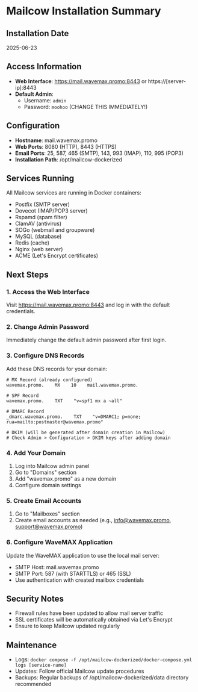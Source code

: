 # Mailcow Installation Summary

## Installation Date
2025-06-23

## Access Information
- **Web Interface**: https://mail.wavemax.promo:8443 or https://[server-ip]:8443
- **Default Admin**: 
  - Username: `admin`
  - Password: `moohoo` (CHANGE THIS IMMEDIATELY!)

## Configuration
- **Hostname**: mail.wavemax.promo
- **Web Ports**: 8080 (HTTP), 8443 (HTTPS)
- **Email Ports**: 25, 587, 465 (SMTP), 143, 993 (IMAP), 110, 995 (POP3)
- **Installation Path**: /opt/mailcow-dockerized

## Services Running
All Mailcow services are running in Docker containers:
- Postfix (SMTP server)
- Dovecot (IMAP/POP3 server)
- Rspamd (spam filter)
- ClamAV (antivirus)
- SOGo (webmail and groupware)
- MySQL (database)
- Redis (cache)
- Nginx (web server)
- ACME (Let's Encrypt certificates)

## Next Steps

### 1. Access the Web Interface
Visit https://mail.wavemax.promo:8443 and log in with the default credentials.

### 2. Change Admin Password
Immediately change the default admin password after first login.

### 3. Configure DNS Records
Add these DNS records for your domain:

```
# MX Record (already configured)
wavemax.promo.    MX    10    mail.wavemax.promo.

# SPF Record
wavemax.promo.    TXT    "v=spf1 mx a ~all"

# DMARC Record
_dmarc.wavemax.promo.    TXT    "v=DMARC1; p=none; rua=mailto:postmaster@wavemax.promo"

# DKIM (will be generated after domain creation in Mailcow)
# Check Admin > Configuration > DKIM keys after adding domain
```

### 4. Add Your Domain
1. Log into Mailcow admin panel
2. Go to "Domains" section
3. Add "wavemax.promo" as a new domain
4. Configure domain settings

### 5. Create Email Accounts
1. Go to "Mailboxes" section
2. Create email accounts as needed (e.g., info@wavemax.promo, support@wavemax.promo)

### 6. Configure WaveMAX Application
Update the WaveMAX application to use the local mail server:
- SMTP Host: mail.wavemax.promo
- SMTP Port: 587 (with STARTTLS) or 465 (SSL)
- Use authentication with created mailbox credentials

## Security Notes
- Firewall rules have been updated to allow mail server traffic
- SSL certificates will be automatically obtained via Let's Encrypt
- Ensure to keep Mailcow updated regularly

## Maintenance
- Logs: `docker compose -f /opt/mailcow-dockerized/docker-compose.yml logs [service-name]`
- Updates: Follow official Mailcow update procedures
- Backups: Regular backups of /opt/mailcow-dockerized/data directory recommended